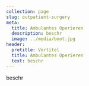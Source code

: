 ```yaml
---
collection: page
slug: outpatient-surgery
meta:
  title: Ambulantes Operieren
  description: beschr
  image: ../media/boot.jpg
header:
  pretitle: Vortitel
  title: Ambulantes Operieren
  text: beschr
---
```

beschr